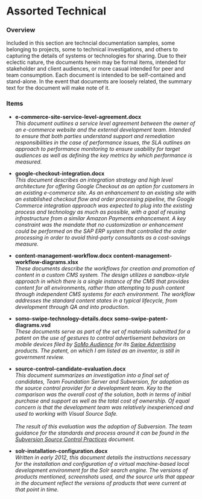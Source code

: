 # Assorted Technical

### Overview

Included in this section are techncial documentation samples, some belonging to projects, some to technical investigations, and others to capturing the details of systems or technologies for sharing.  Due to their eclectic nature, the documents herein may be formal items, intended for stakeholder and client audiences, or more casual intended for peer and team consumption.  Each document is intended to be self-contained and stand-alone.  In the event that documents are loosely related, the summary text for the document will make note of it. 

### Items

* **e-commerce-site-service-level-agreement.docx**  
  _This document outlines a service level agreement between the owner of an e-commerce website and the external development team.  Intended to ensure that both parties understand support and remediation responsibilities in the case of performance issues, the SLA outlines an approach to performance monitoring to ensure usability for target audiences as well as defining the key metrics by which performance is measured._
  
* **google-checkout-integration.docx**  
  _This document describes an integration strategy and high level architecture for offering Google Checkout as an option for customers in an existing e-commerce site.  As an enhancement to an existing site with an established checkout flow and order processing pipeline, the Google Commerce integration approach was expected to plug into the existing process and technology as much as possible, with a goal of reusing infrastructure from a similar Amazon Payments enhancement.  A key constraint was the mandate that no customization or enhancement could be performed on the SAP ERP system that controlled the order processing in order to avoid third-party consultants as a cost-savings measure._
  

* **content-management-workflow.docx**
  **content-management-workflow-diagrams.xlsx**  
  _These documents describe the workflows for creation and promotion of content in a custom CMS system.  The design utilizes a sandbox-style approach in which there is a single instance of the CMS that provides content for all environments, rather than attempting to push content through independent CMS systems for each environment.  The workflow addresses the standard content states in a typical lifecycle, from development through QA and into production._

* **somo-swipe-technology-details.docx**
  **somo-swipe-patent-diagrams.vsd**  
  _These documents serve as part of the set of materials submitted for a patent on the use of gestures to control advertisement behaviors on mobile devices filed by [SoMo Audience](http://somoaudience.com/ "SoMo Audience") for its [Swipe Advertising](http://www.swipeadvertising.com/ "Swipe Advertising") products.  The patent, on which I am listed as an inventor, is still in government review._

* **source-control-candidate-evaluation.docx**  
  _This document summarizes an investigation into a final set of candidates, Team Foundation Server and Subversion, for adoption as the source control provider for a development team.  Key to the comparison was the overall cost of the solution, both in terms of initial purchase and support as well as the total cost of ownership.  Of equal concern is that the development team was relatively inexperienced and used to working with Visual Source Safe._<br />
  <br />_The result of this evaluation was the adoption of Subversion.  The team guidance for the standards and process around it can be found in the [Subversion Source Control Practices](../development-team-guidance/subversion-source-control-practices.docx "Subversion Source Control Practices") document._
  
* **solr-installation-configuration.docx**  
  _Written in early 2012, this document details the instructions necessary for the installation and configuration of a virtual machine-based local development environment for the Solr search engine.  The versions of products mentioned, screenshots used, and the source urls that appear in the document reflect the versions of products that were current at that point in time._
  
